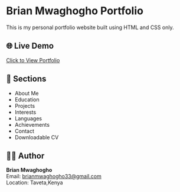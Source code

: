 # Brian Mwaghogho Portfolio

This is my personal portfolio website built using HTML and CSS only.

## 🌐 Live Demo  
[Click to View Portfolio](https://brianmwaghogho.github.io/Brian-portfolio-website/)

## 📌 Sections
- About Me
- Education
- Projects
- Interests
- Languages
- Achievements
- Contact
- Downloadable CV

## 🧑‍💼 Author  
**Brian Mwaghogho**  
Email: brianmwaghogho33@gmail.com  
Location: Taveta,Kenya
